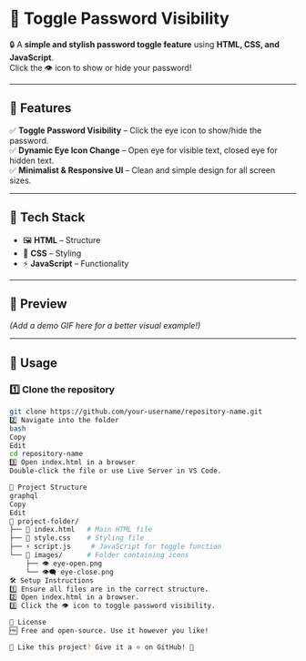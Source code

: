 # 🚀 Toggle Password Visibility  

🔒 A **simple and stylish password toggle feature** using **HTML, CSS, and JavaScript**.  
Click the 👁️ icon to show or hide your password!  

---

## 🌟 Features  
✅ **Toggle Password Visibility** – Click the eye icon to show/hide the password.  
✅ **Dynamic Eye Icon Change** – Open eye for visible text, closed eye for hidden text.  
✅ **Minimalist & Responsive UI** – Clean and simple design for all screen sizes.  

---

## 🎨 Tech Stack  
- 🖼 **HTML** – Structure  
- 🎨 **CSS** – Styling  
- ⚡ **JavaScript** – Functionality  

---

## 📸 Preview  
*(Add a demo GIF here for a better visual example!)*  

---

## 🚀 Usage  
### 1️⃣ Clone the repository  
```bash
git clone https://github.com/your-username/repository-name.git
2️⃣ Navigate into the folder
bash
Copy
Edit
cd repository-name
3️⃣ Open index.html in a browser
Double-click the file or use Live Server in VS Code.

📁 Project Structure
graphql
Copy
Edit
📂 project-folder/
├── 📜 index.html   # Main HTML file
├── 🎨 style.css    # Styling file
├── ⚡ script.js     # JavaScript for toggle function
└── 📁 images/      # Folder containing icons
    ├── 👁️ eye-open.png
    └── 👁️‍🗨️ eye-close.png
🛠️ Setup Instructions
1️⃣ Ensure all files are in the correct structure.
2️⃣ Open index.html in a browser.
3️⃣ Click the 👁️ icon to toggle password visibility.

📜 License
🆓 Free and open-source. Use it however you like!

🎯 Like this project? Give it a ⭐ on GitHub! 🚀
